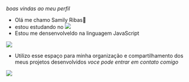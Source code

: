*boas vindas ao meu perfil*
- Olá me chamo Samily Ribas👋
- estou estudando no ![](Alura)
- Estou me densenvolveldo na linguagem JavaScript

![](https://img.shields.io/badge/JavaScript-323330?style=for-the-badge&logo=javascript&logoColor=F7DF1E)
- Utilizo esse espaço para minha organização e compartilhamento dos meus projetos desenvolvidos 
*voce pode entrar em contato comigo*

[![](https://img.shields.io/badge/Instagram-E4405F?style=for-the-badge&logo=instagram&logoColor=white)](https://www.instagram.com/aluraonline/)  
